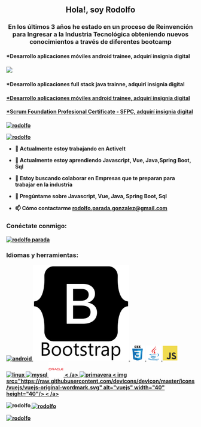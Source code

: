 <h2 align="center">Hola!, soy Rodolfo</h1>
<h3 align="center">En los últimos 3 años he estado en un proceso de Reinvención para Ingresar a la Industria Tecnológica obteniendo nuevos conocimientos a través de diferentes bootcamp </h3>

<h4>*Desarrollo aplicaciones móviles android trainee, adquirí insignia digital<h4><img src="https://www.credly.com/badges/31658f83-217f-4702-8dff-c93e7265956c">
<h4>*Desarrollo aplicaciones full stack java trainne, adquirí insignia digital<a href="https://www.credly.com/earner/earned/badge/d2717f5a-f03e-482f-8108-4eb17e53410f"><h4>
<h4>*Desarrollo aplicaciones móviles android trainee, adquirí insignia digital<a href="https://www.credly.com/badges/31658f83-217f-4702-8dff-c93e7265956c"><h4>
<h4>*Scrum Foundation Profesional Certificate - SFPC, adquirí insignia digital<a href="https://www.credly.com/earner/earned/badge/42d19e8d-cb4d-4a34-9fbb-b793fbeeebb7"><h4>

<p align="left"> <img src="https://komarev.com/ghpvc/?username=rodolfo&label=Profile%20views&color=0e75b6&style=flat" alt="rodolfo" /> </p >

<p align="left"> <a href="https://github.com/ryo-ma/github-profile-trofeo"><img src="https://github-perfil-trofeo.vercel. app/?username=rodolfo" alt="rodolfo" /></a> </p>

- 🔭 Actualmente estoy trabajando en **ActiveIt**

- 🌱 Actualmente estoy aprendiendo **Javascript, Vue, Java,Spring Boot, Sql**

- 👯 Estoy buscando colaborar en **Empresas que te preparan para trabajar en la industria**

- 💬 Pregúntame sobre **Javascript, Vue, Java, Spring Boot, Sql**

- 📫 Cómo contactarme **rodolfo.parada.gonzalez@gmail.com**

<h3 align="left">Conéctate conmigo: </h3>
<p align="left">
<a href="https://linkedin.com/in/rodolfo parada" target="blank"><img align="center" src="https:// raw.githubusercontent.com/rahuldkjain/github-profile-readme-generator/master/src/images/icons/Social/linked-in-alt.svg" alt="rodolfo parada" height="30" width="40" /></a>
</p>

<h3 align="left">Idiomas y herramientas:</h3>
<p align="left"> <a href="https://developer.android.com" target="_blank" rel="noreferrer"> <img src="https://raw.githubusercontent.com/devicons /devicon/master/icons/android/android-original-wordmark.svg" alt="android" width="40" height="40"/> </a> <a href="https://getbootstrap.com " target="_blank" rel="noreferrer"> <img src="https://raw.githubusercontent.com/devicons/devicon/master/icons/bootstrap/bootstrap-plain-wordmark.svg" alt="bootstrap" ancho="40" altura="40"/> </a> <a href="https://www.w3schools.com/css/" target="_blank" rel="noreferrer"><img src="https://raw.githubusercontent.com/devicons/devicon/master/icons/css3/css3-original-wordmark.svg" alt="css3" width="40" height="40"/> </a> <a href="https://www.java.com" target="_blank" rel="noreferrer"> <img src="https://raw.githubusercontent.com/devicons/devicon/master /icons/java/java-original.svg" alt="java" width="40" height="40"/> </a> <a href="https://developer.mozilla.org/en-US /docs/Web/JavaScript" target="_blank" rel="noreferrer"> <img src="https://raw.githubusercontent.com/devicons/devicon/master/icons/javascript/javascript-original.svg" alt ="javascript"width="40" height="40"/> </a> <a href="https://www.linux.org/" target="_blank" rel="noreferrer"> <img src="https: //raw.githubusercontent.com/devicons/devicon/master/icons/linux/linux-original.svg" alt="linux" width="40" height="40"/> </a> <a href=" https://www.mysql.com/" target="_blank" rel="noreferrer"> <img src="https://raw.githubusercontent.com/devicons/devicon/master/icons/mysql/mysql-original -wordmark.svg" alt="mysql" width="40" height="40"/> </a> <a href="https://www.oracle.com/" target="_blank" rel=" sin referencia"> <img src="https://raw.githubusercontent.com/devicons/devicon/master/icons/oracle/oracle-original.svg" alt="oracle" width="40" height="40"/> < /a> <a href="https://spring.io/" target="_blank" rel="noreferrer"> <img src="https://www.vectorlogo.zone/logos/springio/springio-icon .svg" alt="primavera" ancho="40" altura="40"/> </a> <a href="https://vuejs.org/" target="_blank" rel="noreferrer"> < img src="https://raw.githubusercontent.com/devicons/devicon/master/icons/vuejs/vuejs-original-wordmark.svg" alt="vuejs" width="40" height="40"/> < /a></p>

<p><img align="left" src="https://github-readme-stats.vercel.app/api/top-langs?username=rodolfo&show_icons=true&locale=en&layout=compact" alt="rodolfo" /> </p>

<p> <img align="center" src="https://github-readme-stats.vercel.app/api?username=rodolfo&show_icons=true&locale=en" alt="rodolfo" /> </p>

<p><img align="center" src="https://github-readme-streak-stats.herokuapp.com/?user=rodolfo&" alt="rodolfo" /></p>
